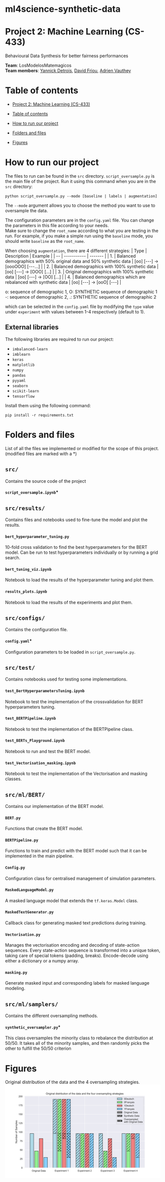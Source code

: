 # ml4science-synthetic-data
# Project 2: Machine Learning (CS-433)

Behavioural Data Synthesis for better fairness performances

**Team**: LosModelosMatemagicos <br>
**Team members**: [Yannick Detrois](https://github.com/YannickDetrois), [David Friou](https://github.com/AfroDeivid), [Adrien Vauthey](https://github.com/Lugiasc) 

# Table of contents
- [Project 2: Machine Learning (CS-433)](#project-2-machine-learning-cs-433)
- [Table of contents](#table-of-contents)
- [How to run our project](#how-to-run-our-project)
- [Folders and files](#folders-and-files)

- [Figures](#figures)

# How to run our project
The files to run can be found in the `src` directory. `script_oversample.py` is the main file of the project. Run it using this command when you are in the `src` directory:
```
python script_oversample.py --mode [baseline | labels | augmentation]
```
The `--mode` argument allows you to choose the method you want to use to oversample the data. 

The configuration parameters are in the `config.yaml` file. You can change the parameters in this file according to your needs. \
Make sure to change the `root_name` according to what you are testing in the run. For example, if you make a simple run using the `baseline` mode, you should write `baseline` as the `root_name`.

When choosing `augmentation`, there are 4 different strategies:
| Type | Description | Example |
| -- | ----------- | ------- |
| 1. | Balanced demographics with 50% original data and 50% synthetic data | [oo] [---] -> [oooOOO] [---...] |
| 2. | Balanced demographics with 100% synthetic data | [oo] [---] -> [OOO] [...] |
| 3. | Original demographics with 100% synthetic data | [oo] [---] -> [OO] [...] |
| 4. | Balanced demographics which are rebalanced with synthetic data | [oo] [---] -> [ooO] [---] |

o: sequence of demographic 1, O: SYNTHETIC sequence of demographic 1 \
-: sequence of demographic 2, .: SYNTHETIC sequence of demographic 2 

which can be selected in the `config.yaml` file by modifying the `type` value under `experiment` with values between 1-4 respectively (default to 1).

## External libraries
The following libraries are required to run our project:
- `imbalanced-learn`
- `imblearn`
- `keras`
- `matplotlib`
- `numpy`
- `pandas`
- `pyyaml`
- `seaborn`
- `scikit-learn`
- `tensorflow`

Install them using the following command:
```
pip install -r requirements.txt
```

# Folders and files
List of all the files we implemented or modified for the scope of this project. (modified files are marked with a *)

## `src/`
Contains the source code of the project

#### `script_oversample.ipynb`*

## `src/results/`
Contains files and notebooks used to fine-tune the model and plot the results.

#### `bert_hyperparameter_tuning.py`
10-fold cross validation to find the best hyperparameters for the BERT model. Can be run to test hyperparameters individually or by running a grid search.

#### `bert_tuning_viz.ipynb`
Notebook to load the results of the hyperparameter tuning and plot them.

#### `results_plots.ipynb`
Notebook to load the results of the experiments and plot them.

## `src/configs/`
Contains the configuration file.

#### `config.yaml`*
Configuration parameters to be loaded in `script_oversample.py`.

## `src/test/`
Contains notebooks used for testing some implementations.

#### `test_BertHyperparametersTuning.ipynb`
Notebook to test the implementation of the crossvalidation for BERT hyperparameters tuning.

#### `test_BERTPipeline.ipynb`
Notebook to test the implementation of the BERTPipeline class.

#### `test_BERTs_Playground.ipynb`
Notebook to run and test the BERT model.

#### `test_Vectorisation_masking.ipynb`
Notebook to test the implementation of the Vectorisation and masking classes.

## `src/ml/BERT/`
Contains our implementation of the BERT model.

#### `BERT.py`
Functions that create the BERT model.

#### `BERTPipeline.py`
Functions to train and predict with the BERT model such that it can be implemented in the main pipeline.

#### `Config.py`
Configuration class for centralised management of simulation parameters.

#### `MaskedLanguageModel.py`
A masked language model that extends the `tf.keras.Model` class.

#### `MaskedTextGenerator.py`
Callback class for generating masked text predictions during training.

#### `Vectorisation.py`
Manages the vectorisation encoding and decoding of state-action sequences.
Every state-action sequence is transformed into a unique token, taking care of special tokens (padding, breaks). Encode-decode using either a dictionary or a numpy array.

#### `masking.py`
Generate masked input and corresponding labels for masked language modeling.

## `src/ml/samplers/`
Contains the different oversampling methods.

#### `synthetic_oversampler.py`*
This class oversamples the minority class to rebalance the distribution at 50/50. 
It takes all of the minority samples, and then randomly picks the other to fulfill the 50/50 criterion

# Figures
Original distribution of the data and the 4 oversampling strategies.![Distribution of the Data and the oversampling strategies](https://github.com/CS-433/ml-project-2-losmodelosmatemagicos/blob/main/figures/Oversampling_distribution.png?raw=true)